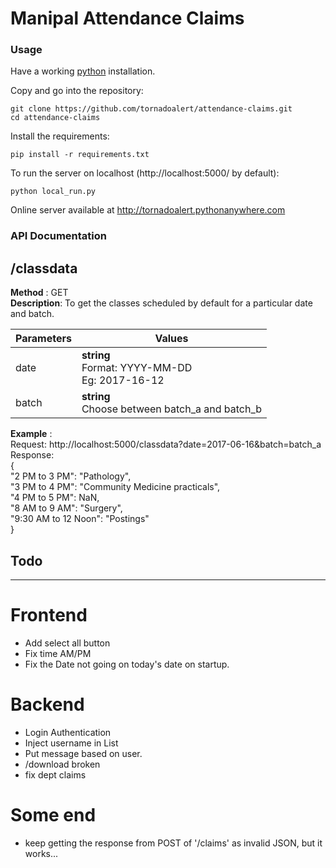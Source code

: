 # Manipal Attendance Claims

### Usage
Have a working [python](https://www.python.org/) installation.<br>

Copy and go into the repository:
```console
git clone https://github.com/tornadoalert/attendance-claims.git
cd attendance-claims
```
Install the requirements:
```console
pip install -r requirements.txt
```
To run the server on localhost (http://localhost:5000/ by default):
```console
python local_run.py
```
Online server available at http://tornadoalert.pythonanywhere.com
### API Documentation
## /classdata
**Method** : GET <br>
**Description**: To get the classes scheduled by default for a particular date and batch.  

| Parameters|Values|
| ----------|------|
| date|**string** <br>Format: YYYY-MM-DD<br>Eg: 2017-16-12|
|batch|**string**<br> Choose between batch_a and batch_b|

**Example** : <br> Request: http://localhost:5000/classdata?date=2017-06-16&batch=batch_a<br>
Response:<br>{<br>
  "2 PM to 3 PM": "Pathology",<br>
  "3 PM to 4 PM": "Community Medicine practicals",<br>
  "4 PM to 5 PM": NaN, <br>
  "8 AM to 9 AM": "Surgery",<br>
  "9:30 AM to 12 Noon": "Postings"<br>
}
## Todo
---
# Frontend
* Add select all button
* Fix time AM/PM
* Fix the Date not going on today's date on startup.

# Backend
* Login Authentication
* Inject username in List
* Put message based on user.
* /download broken
* fix dept claims

# Some end
* keep getting the response from POST of '/claims' as invalid JSON, but it works...
